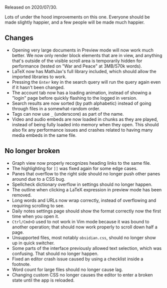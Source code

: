 Released on 2020/07/30.

Lots of under the hood improvements on this one. Everyone should be made slightly happier, and a few people will be made much happier.

## Changes

- Opening very large documents in Preview mode will now work much better. We now only render block elements that are in view, and anything that's outside of the visible scroll area is temporarily hidden for performance (tested on "War and Peace" at 3MB/570k words).
- LaTeX now has MathJax's full library included, which should allow the imported libraries to work.
- Pressing the `Enter` key in the search query will run the query again even if it hasn't been changed.
- The account tab now has a loading animation, instead of showing a "login" page before quickly flashing to the logged in version.
- Search results are now sorted (by path alphabetic) instead of going through files in a somewhat-random order.
- Tags can now use `_` (underscore) as part of the name.
- Video and audio embeds are now loaded in chunks as they are played, instead of being fully loaded into memory when they open. This should also fix any performance issues and crashes related to having many media embeds in the same file.

## No longer broken

- Graph view now properly recognizes heading links to the same file.
- The highlighting for `]]` was fixed again for some edge cases.
- Panes that overflow to the right side should no longer push other panes around due to a CSS bug.
- Spellcheck dictionary overflow in settings should no longer happen.
- The outline when clicking a LaTeX expression in preview mode has been removed.
- Long words and URLs now wrap correctly, instead of overflowing and requiring scrolling to see.
- Daily notes settings page should show the format correctly now the first time when you open it.
- `Ctrl/Cmd+D` used to not work in Vim mode because it was bound to another operation; that should now work properly to scroll down half a page.
- Unsupported files, most notably `obsidian.css`, should no longer show up in quick switcher.
- Some parts of the interface previously allowed text selection, which was confusing. That should no longer happen.
- Fixed an editor crash issue caused by using a checklist inside a footnote.
- Word count for large files should no longer cause lag.
- Changing custom CSS no longer causes the editor to enter a broken state until the app is reloaded.
